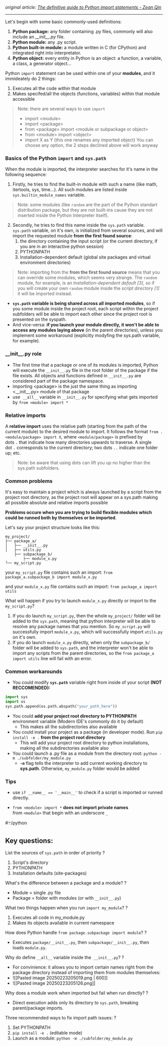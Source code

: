 *original article: [The definitive guide to Python import statements - Zean Qin](https://zean.be/articles/definitive-guide-python-imports/#absolute-vs-relative-import)*

---

Let's begin with some basic commonly-used definitions:
1. **Python package:** any folder containing .py files, commonly will also include an *\_\_init\_\_.py* file.
2. **Python module:** any .py script.
3. **Python built-in module:** a module written in C (for CPython) and integrated right into interpretator.
4. **Python object:** every entity in Python is an object: a function, a variable, a class, a generator object...

Python `import` statement can be used within one of your **modules**, and it immideately do 2 things:
1) Executes all the code within that module
2) Makes specifed/all the objects (functions, variables) within that module accessible

> Note: there are several ways to use `import`
>	- import \<module>
>	- import \<package>
>	- from \<package> import \<module or subpackage or object>
>	- from \<module> import \<object>
>	- import X as Y (this one renames any imported object)
> You can choose any option, the 2 steps declined above will work anyway

### Basics of the Python `import` and `sys.path`
When the module is imported, the interpreter searches for it's name in the following sequence:
1. Firstly, he tries to find the built-in module with such a name (like math, itertools, sys, time...). All such modules are listed inside `sys.builtin_module_names` variable. 
> Note: some modules (like `random` are the part of the Python standart distribution package, but they are not built-ins cause they are not inserted inside the Python Interpreter itself).
2. Secondly, he tries to find this name inside the `sys.path` variable. `sys.path` variable, on it's own, is initialized from several sources, and will import the requested module **from the first found source**:
	  1. the directory containing the input script (or the current directory, if you are in an interactive python session)
	  2. PYTHONPATH
	  3. Installation-dependent default (global site packages and virtual environment directories) 

> Note: importing from the  **from the first found source** means that you can override some modules, which seems very strange. The `random` module, for example, is an *Installation-dependent default \[3]*, so if you will create your own `random` module inside the *script directory \[1]* it will be imported instead.

- **`sys.path` variable is being shared across all imported modules**, so if you some module inside the project root, each script within the project subfolders will be able to import each other since the project root is presented on the syspath.
- And vice-versa: **if you launch your module directly, it won't be able to access any modules laying above** (in the parent directories), unless you implement some workaround (explicitly modyfing the sys.path variable, for example).

### \_\_init\_\_.py role
- The first time that a package or one of its modules is imported, Python will execute the `__init__.py` file in the root folder of the package if the file exists. All objects and functions defined in `__init__.py` are considered part of the package namespace.
- importing \<package> is the just the same thing as importing <\_\_init\_\_.py> module of that package
- use  `__all__` variable in `__init__.py` for specifying what gets imported by `from <module> import *`

### Relative imports
A **relative import** uses the relative path (starting from the path of the current module) to the desired module to import.  It follows the format `from .<module/package> import X`, where `<module/package>` is prefixed by dots `.` that indicate how many directories upwards to traverse. A single dot `.` corresponds to the current directory; two dots `..` indicate one folder up; etc.

> Note: be aware that using dots can lift you up no higher than the sys.path subfolders. 

### Common problems
It's easy to maintain a project which is always launched by a script from the project root directory, as the project root will appear on a sys.path making all possible absolute and relative imports possible

**Problems occure when you are trying to build flexible modules which could be runned both by themselves or be imported**.

Let's say your project structure looks like this:
```
my_project/
├── package_a/
│   ├── __init__.py
│   ├── utils.py
	├── subpackage_b/
		├── module_x.py
└── my_script.py 
```
your `my_script.py` file contains such an import:
`from package_a.subpackage_b import module_x.py`

and your `module_x.py` file contains such an import:
`from package_a import utils`

What will happen if you try to launch `module_x.py` directly or import to the  `my_script.py`?
1.  If you do launch `my_script.py`, then the whole `my_project/` folder will be added to the `sys.path`, meaning that python interpreter will be able to resolve any package names that you mention. So `my_script.py` will successfully import  `module_x.py`, which will successfully import  `utils.py` on it's own.
2.  If you do launch `module_x.py` directly, when only the `subpackage_b/` folder will be added to `sys.path`, and the interpreter won't be able to import any scripts from the parent directories, so the `from package_a import utils` line will fail with an error.

### Common workarounds

- You could modify  **`sys.path`** variable right from inside of your script **(NOT RECCOMENDED):**
 ```python
 import sys 
 import os 
 sys.path.append(os.path.abspath("your_path_here"))
 ```
- You could **add your project root directory to PYTHONPATH** environment variable (Modern IDE's commonly do it by default)
	- This makes all the subdirectories also available
- You could install your project as a package (in developer mode). Run `pip install -e .` **from the project root directory** 
	- This will add your project root directory to python installations, making all the subdirectories available also
- You could launch a .py file as a module from the directory root: `python -m ./subfolder/my_module.py`
	- **`-m`** flag tells the interpreter to add current working directory to **sys.path**. Otherwise, `my_module.py` folder would be added

### Tips 
- use `if __name__ == '__main__'` to check if a script is imported or runned directly.

- `from <module> import *` **does not import private names** from `<module>` that begin with an underscore `_`

#🃏/python 
## Key questions:

List the sources of `sys.path` in order of priority
?
1. Script's directory
2. PYTHONPATH 
3.  Installation defaults (site-packages)


What's the difference between a package and a module?
?  
- Module = single .py file
- Package = folder with modules (or with `__init__.py`)

What two things happen when you run `import my_module`?
?
1. Executes all code in my_module.py     
2. Makes its objects available in current namespace

How does Python handle `from package.subpackage import module`?  ?  
- Executes `package/__init__.py`, then `subpackage/__init__.py`, then loads `module.py`.

Why do define `__all__` variable inside the  `__init__.py`?
?
- For convinience: it allows you to import certain names right from the package directory instead of importing them from modules themselves:
- ![[Pasted image 20250223205019.png | 600]]
- ![[Pasted image 20250223205126.png]]

Why does a module work when imported but fail when run directly? 
?  
- Direct execution adds only its directory to `sys.path`, breaking parent/package imports.

Three recommended ways to fix import path issues:
?
1. Set PYTHONPATH
2. `pip install -e .` (editable mode)
3. Launch as a module: `python -m ./subfolder/my_module.py`
